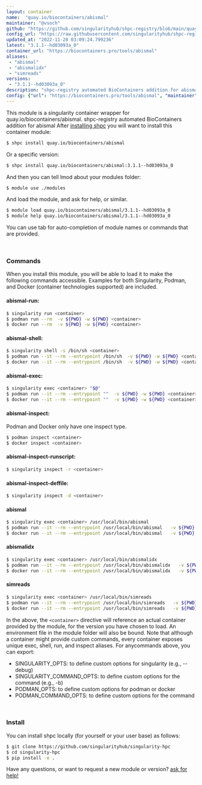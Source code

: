 ```yaml
---
layout: container
name:  "quay.io/biocontainers/abismal"
maintainer: "@vsoch"
github: "https://github.com/singularityhub/shpc-registry/blob/main/quay.io/biocontainers/abismal/container.yaml"
config_url: "https://raw.githubusercontent.com/singularityhub/shpc-registry/main/quay.io/biocontainers/abismal/container.yaml"
updated_at: "2022-11-28 03:09:24.799236"
latest: "3.1.1--hd03093a_0"
container_url: "https://biocontainers.pro/tools/abismal"
aliases:
 - "abismal"
 - "abismalidx"
 - "simreads"
versions:
 - "3.1.1--hd03093a_0"
description: "shpc-registry automated BioContainers addition for abismal"
config: {"url": "https://biocontainers.pro/tools/abismal", "maintainer": "@vsoch", "description": "shpc-registry automated BioContainers addition for abismal", "latest": {"3.1.1--hd03093a_0": "sha256:ba2852ae4d7adc88ca99f8d25ab7df9a74bf397138867dfd88ecd6130ab5998d"}, "tags": {"3.1.1--hd03093a_0": "sha256:ba2852ae4d7adc88ca99f8d25ab7df9a74bf397138867dfd88ecd6130ab5998d"}, "docker": "quay.io/biocontainers/abismal", "aliases": {"abismal": "/usr/local/bin/abismal", "abismalidx": "/usr/local/bin/abismalidx", "simreads": "/usr/local/bin/simreads"}}
---
```


This module is a singularity container wrapper for quay.io/biocontainers/abismal.
shpc-registry automated BioContainers addition for abismal
After [installing shpc](#install) you will want to install this container module:


```bash
$ shpc install quay.io/biocontainers/abismal
```

Or a specific version:

```bash
$ shpc install quay.io/biocontainers/abismal:3.1.1--hd03093a_0
```

And then you can tell lmod about your modules folder:

```bash
$ module use ./modules
```

And load the module, and ask for help, or similar.

```bash
$ module load quay.io/biocontainers/abismal/3.1.1--hd03093a_0
$ module help quay.io/biocontainers/abismal/3.1.1--hd03093a_0
```

You can use tab for auto-completion of module names or commands that are provided.

<br>

### Commands

When you install this module, you will be able to load it to make the following commands accessible.
Examples for both Singularity, Podman, and Docker (container technologies supported) are included.

#### abismal-run:

```bash
$ singularity run <container>
$ podman run --rm  -v ${PWD} -w ${PWD} <container>
$ docker run --rm  -v ${PWD} -w ${PWD} <container>
```

#### abismal-shell:

```bash
$ singularity shell -s /bin/sh <container>
$ podman run --it --rm --entrypoint /bin/sh  -v ${PWD} -w ${PWD} <container>
$ docker run --it --rm --entrypoint /bin/sh  -v ${PWD} -w ${PWD} <container>
```

#### abismal-exec:

```bash
$ singularity exec <container> "$@"
$ podman run --it --rm --entrypoint ""  -v ${PWD} -w ${PWD} <container> "$@"
$ docker run --it --rm --entrypoint ""  -v ${PWD} -w ${PWD} <container> "$@"
```

#### abismal-inspect:

Podman and Docker only have one inspect type.

```bash
$ podman inspect <container>
$ docker inspect <container>
```

#### abismal-inspect-runscript:

```bash
$ singularity inspect -r <container>
```

#### abismal-inspect-deffile:

```bash
$ singularity inspect -d <container>
```


#### abismal

```bash
$ singularity exec <container> /usr/local/bin/abismal
$ podman run --it --rm --entrypoint /usr/local/bin/abismal   -v ${PWD} -w ${PWD} <container> -c " $@"
$ docker run --it --rm --entrypoint /usr/local/bin/abismal   -v ${PWD} -w ${PWD} <container> -c " $@"
```


#### abismalidx

```bash
$ singularity exec <container> /usr/local/bin/abismalidx
$ podman run --it --rm --entrypoint /usr/local/bin/abismalidx   -v ${PWD} -w ${PWD} <container> -c " $@"
$ docker run --it --rm --entrypoint /usr/local/bin/abismalidx   -v ${PWD} -w ${PWD} <container> -c " $@"
```


#### simreads

```bash
$ singularity exec <container> /usr/local/bin/simreads
$ podman run --it --rm --entrypoint /usr/local/bin/simreads   -v ${PWD} -w ${PWD} <container> -c " $@"
$ docker run --it --rm --entrypoint /usr/local/bin/simreads   -v ${PWD} -w ${PWD} <container> -c " $@"
```



In the above, the `<container>` directive will reference an actual container provided
by the module, for the version you have chosen to load. An environment file in the
module folder will also be bound. Note that although a container
might provide custom commands, every container exposes unique exec, shell, run, and
inspect aliases. For anycommands above, you can export:

 - SINGULARITY_OPTS: to define custom options for singularity (e.g., --debug)
 - SINGULARITY_COMMAND_OPTS: to define custom options for the command (e.g., -b)
 - PODMAN_OPTS: to define custom options for podman or docker
 - PODMAN_COMMAND_OPTS: to define custom options for the command

<br>

### Install

You can install shpc locally (for yourself or your user base) as follows:

```bash
$ git clone https://github.com/singularityhub/singularity-hpc
$ cd singularity-hpc
$ pip install -e .
```

Have any questions, or want to request a new module or version? [ask for help!](https://github.com/singularityhub/singularity-hpc/issues)
